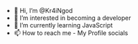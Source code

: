 - 👋 Hi, I’m @Kr4iNgod
- 👀 I’m interested in becoming a developer
- 🌱 I’m currently learning JavaScript
- 📫 How to reach me - My Profile socials

<!---
Kr4iNgod/Kr4iNgod is a ✨ special ✨ repository because its `README.md` (this file) appears on your GitHub profile.
You can click the Preview link to take a look at your changes.
--->
